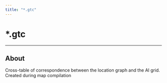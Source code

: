 ```yaml
---
title: "*.gtc"
---
```


# *.gtc

___

## About

Cross-table of correspondence between the location graph and the AI grid. Created during map compilation
